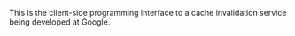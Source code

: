 This is the client-side programming interface to a cache invalidation service being developed at Google.